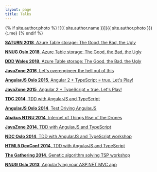 ```yaml
---
layout: page
title: Talks
---
```


{% if site.author.photo %}
  ![{{ site.author.name }}]({{ site.author.photo }}){:.me}
{% endif %}

[**SATURN 2018**, Azure Table storage: The Good, the Bad, the Ugly](https://resources.sei.cmu.edu/news-events/events/saturn/)

[**NNUG Oslo 2018**, Azure Table storage: The Good, the Bad, the Ugly](https://www.meetup.com/nnugoslo/)

[**DDD Wales 2018**, Azure Table storage: The Good, the Bad, the Ugly](https://www.dddwales.com/)

[**JavaZone 2016**, Let's overengineer the hell out of this](https://2016.javazone.no/program/lets-overengineer-the-hell-out-of-this)

[**AngularJS Oslo 2015**, Angular 2 + TypeScript = true. Let's Play!](https://vimeo.com/139748385)

[**JavaZone 2015**, Angular 2 + TypeScript = true. Let's Play!](https://2015.javazone.no/details.html?talk=acebf1e3eee01e898dce83500151c00ddf734eafe9fc17721f550477890791dd)

[**TDC 2014**, TDD with AngularJS and TypeScript](https://vimeo.com/113368071)

[**AngularJS Oslo 2014**, Test Driving AngularJS](https://vimeo.com/109831868)

[**Abakus NTNU 2014**, Internet of Things Rise of the Drones](https://abakus.no/event/1405-itera-internet-of-things-rise-of-the-drones/)

[**JavaZone 2014**, TDD with AngularJS and TypeScript](https://2014.javazone.no/presentation.html?id=e72daf93)

[**NDC Oslo 2014**, TDD with AngularJS and TypeScript workshop](https://ndcoslo.com/)

[**HTML5 DevConf 2014**, TDD with AngularJS and TypeScript](https://www.youtube.com/watch?v=1_7OUwvHsPI)

[**The Gathering 2014**, Genetic algorithm solving TSP workshop](https://www.gathering.org/tg14/live/#!/schedule)

[**NNUG Oslo 2013**, Angularfying your ASP.NET MVC app](https://www.meetup.com/nnugoslo/events/146021102/)
